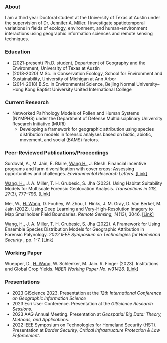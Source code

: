 ### About

I am a third year Doctoral student at the University of Texas at Austin under the supervision of Dr. <a target="_blank" href="https://liberalarts.utexas.edu/geography/faculty/jam5889">Jennifer A. Miller</a>. I investigate spatiotemporal variations in fields of ecology, environment, and human-environment interactions using geographic information sciences and remote sensing techniques. 

### Education

- (2021-present) Ph.D. student, Department of Geography and the Environment, University of Texas at Austin
- (2018-2020) M.Sc. in Conservation Ecology, School for Environment and Sustainability, University of Michigan at Ann Arbor
- (2014-2018) B.Sc. in Environmental Science, Beijing Normal University–Hong Kong Baptist University United International College

### Current Research 
- Networked PalYnology Models of Pollen and Human Systems (NYMPHS) under the Department of Defense Multidisciplinary University Research Initiative (MURI)
  - Developing a framework for geographic attribution using species distribution models in forensic analyses based on biotic, abiotic, movement, and social (BAMS) factors. 

### Peer-Reviewed Publications/Proceedings
Surdoval, A., M. Jain, E. Blaire, <ins>Wang H.</ins>, J. Blesh. Financial incentive programs and farm diversification with cover crops: Assessing opportunities and challenges. <i>Environmental Research Letters</i>. <a target="_blank" href="https://iopscience.iop.org/article/10.1088/1748-9326/ad35d8/meta">[Link]</a>

<ins>Wang, H.</ins>, J. A. Miller, T. H. Grubesic, S. Jha (2023). Using Habitat Suitability Models for Multiscale Forensic Geolocation Analysis. <i>Transactions in GIS, 27</i>(3), 777–796. <a target="_blank" href="https://onlinelibrary.wiley.com/doi/abs/10.1111/tgis.13052">[Link]</a>

Mei, W., <ins>H. Wang</ins>, D. Fouhey, W. Zhou, I. Hinks, J. M. Gray, D. Van Berkel, M. Jain (2022). Using Deep Learning and Very-High-Resolution Imagery to Map Smallholder Field Boundaries. <i>Remote Sensing, 14</i>(13), 3046. <a target="_blank" href="https://doi.org/10.3390/rs14133046">[Link]</a>

<ins>Wang, H.</ins>, J. A. Miller, T. H. Grubesic, S. Jha (2022). A Framework for Using Ensemble Species Distribution Models for Geographic Attribution in Forensic Palynology. <i>2022 IEEE Symposium on Technologies for Homeland Security </i>, pp. 1-7. <a target="_blank" href="https://ieeexplore.ieee.org/abstract/document/10025427">[Link]</a>

### Working Paper
Wuepper, D., <ins>H. Wang</ins>, W. Schlenker, M. Jain. R. Finger (2023). Institutions and Global Crop Yields. <i>NBER Working Paper No. w31426</i>. <a target="_blank" href="https://www.nber.org/papers/w31426">[Link]</a>

### Presentations
- 2023 GIScience 2023. Presentation at the _12th International Conference on Geographic Information Science_
- 2023 Esri User Conference. Presentation at the _GIScience Research Sessions_. 
- 2023 AAG Annual Meeting. Presentation at _Geospatial Big Data: Theory, Methods, and Applications_.
- 2022 IEEE Symposium on Technologies for Homeland Security (HST). Presentation at _Border Security, Critical Infrastructure Protection & Law Enforcement_.
